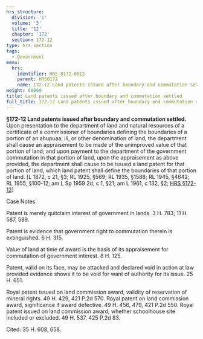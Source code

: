 ```yaml
---
hrs_structure:
  division: '1'
  volume: '3'
  title: '12'
  chapter: '172'
  section: 172-12
type: hrs_section
tags:
  - Government
menu:
  hrs:
    identifier: HRS_0172-0012
    parent: HRS0172
    name: 172-12 Land patents issued after boundary and commutation settled
weight: 68060
title: Land patents issued after boundary and commutation settled
full_title: 172-12 Land patents issued after boundary and commutation settled
---
```

**§172-12 Land patents issued after boundary and commutation settled.** Upon presentation to the department of land and natural resources of a certificate of a commissioner of boundaries defining the boundaries of a portion of an ahupuaa, ili, or other denomination of land, the department shall cause an appraisement to be made of the unimproved value of that portion of land; and upon payment to the department of the government commutation in that portion of land, upon the appraisement as above provided, the department shall cause to be issued a land patent for that portion of land, which land patent shall define the boundaries of that portion of land. [L 1872, c 21, §3; RL 1925, §569; RL 1935, §1588; RL 1945, §4642; RL 1955, §100-12; am L Sp 1959 2d, c 1, §21; am L 1961, c 132, §2; [HRS §172-12](/title-12/chapter-172/section-172-12/)]

Case Notes

Patent is merely quitclaim interest of government in lands. 3 H. 783; 11 H. 587, 589.

Patent is evidence that government right to commutation therein is extinguished. 6 H. 315.

Value of land at time of award is the basis of its appraisement for commutation of government interest. 8 H. 125.

Patent, valid on its face, may be attacked and declared void in action at law provided evidence shows it to be void for want of authority for its issue. 25 H. 651.

Royal patent issued on land commission award, validity of reservation of mineral rights. 49 H. 429, 421 P.2d 570\. Royal patent on land commission award, significance if award defective. 49 H. 456, 479, 421 P.2d 550\. Royal patent issued on land commission award, whether schoolhouse site included or excluded. 49 H. 537, 425 P.2d 83.

Cited: 35 H. 608, 658.